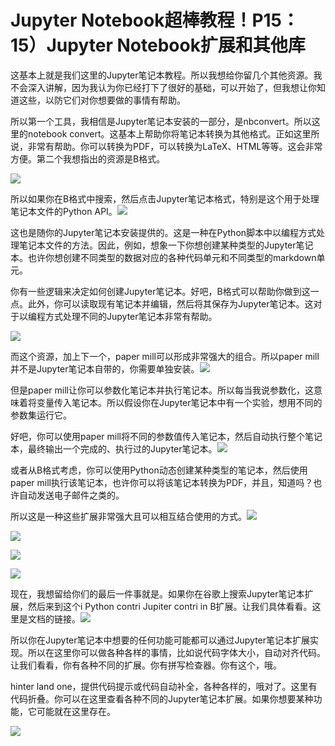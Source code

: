 # Jupyter Notebook超棒教程！P15：15）Jupyter Notebook扩展和其他库 

这基本上就是我们这里的Jupyter笔记本教程。所以我想给你留几个其他资源。我不会深入讲解，因为我认为你已经打下了很好的基础，可以开始了，但我想让你知道这些，以防它们对你想要做的事情有帮助。

所以第一个工具，我相信是Jupyter笔记本安装的一部分，是nbconvert。所以这里的notebook convert。这基本上帮助你将笔记本转换为其他格式。正如这里所说，非常有帮助。你可以转换为PDF，可以转换为LaTeX、HTML等等。这会非常方便。第二个我想指出的资源是B格式。

![](img/fada9b10c7f63ddff8bee1e0b3c83e54_1.png)

所以如果你在B格式中搜索，然后点击Jupyter笔记本格式，特别是这个用于处理笔记本文件的Python API。![](img/fada9b10c7f63ddff8bee1e0b3c83e54_3.png)

这也是随你的Jupyter笔记本安装提供的。这是一种在Python脚本中以编程方式处理笔记本文件的方法。因此，例如，想象一下你想创建某种类型的Jupyter笔记本。也许你想创建不同类型的数据对应的各种代码单元和不同类型的markdown单元。

你有一些逻辑来决定如何创建Jupyter笔记本。好吧，B格式可以帮助你做到这一点。此外，你可以读取现有笔记本并编辑，然后将其保存为Jupyter笔记本。这对于以编程方式处理不同的Jupyter笔记本非常有帮助。

![](img/fada9b10c7f63ddff8bee1e0b3c83e54_5.png)

而这个资源，加上下一个，paper mill可以形成非常强大的组合。所以paper mill并不是Jupyter笔记本自带的，你需要单独安装。![](img/fada9b10c7f63ddff8bee1e0b3c83e54_7.png)

但是paper mill让你可以参数化笔记本并执行笔记本。所以每当我说参数化，这意味着将变量传入笔记本。所以假设你在Jupyter笔记本中有一个实验，想用不同的参数集运行它。

好吧，你可以使用paper mill将不同的参数值传入笔记本，然后自动执行整个笔记本，最终输出一个完成的、执行过的Jupyter笔记本。![](img/fada9b10c7f63ddff8bee1e0b3c83e54_9.png)

或者从B格式考虑，你可以使用Python动态创建某种类型的笔记本，然后使用paper mill执行该笔记本，也许你可以将该笔记本转换为PDF，并且，知道吗？也许自动发送电子邮件之类的。

所以这是一种这些扩展非常强大且可以相互结合使用的方式。![](img/fada9b10c7f63ddff8bee1e0b3c83e54_11.png)

![](img/fada9b10c7f63ddff8bee1e0b3c83e54_12.png)

![](img/fada9b10c7f63ddff8bee1e0b3c83e54_13.png)

![](img/fada9b10c7f63ddff8bee1e0b3c83e54_14.png)

现在，我想留给你们的最后一件事就是。如果你在谷歌上搜索Jupyter笔记本扩展，然后来到这个i Python contri Jupiter contri in B扩展。让我们具体看看。这里是文档的链接。![](img/fada9b10c7f63ddff8bee1e0b3c83e54_16.png)

所以你在Jupyter笔记本中想要的任何功能可能都可以通过Jupyter笔记本扩展实现。所以在这里你可以做各种各样的事情，比如说代码字体大小，自动对齐代码。让我们看看，你有各种不同的扩展。你有拼写检查器。你有这个，哦。

hinter land one，提供代码提示或代码自动补全，各种各样的，哦对了。这里有代码折叠。你可以在这里查看各种不同的Jupyter笔记本扩展。如果你想要某种功能，它可能就在这里存在。

![](img/fada9b10c7f63ddff8bee1e0b3c83e54_18.png)
